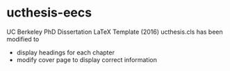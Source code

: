 # ucthesis-eecs
UC Berkeley PhD Dissertation LaTeX Template (2016)
ucthesis.cls has been modified to
- display headings for each chapter
- modify cover page to display correct information
